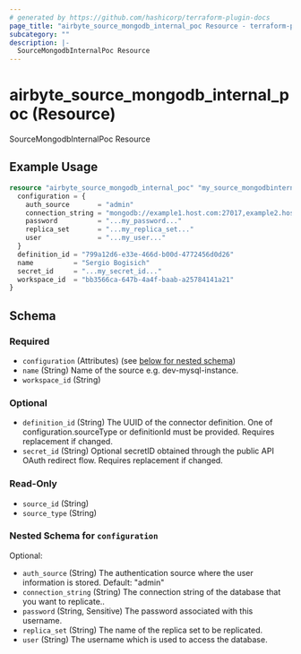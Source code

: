 ```yaml
---
# generated by https://github.com/hashicorp/terraform-plugin-docs
page_title: "airbyte_source_mongodb_internal_poc Resource - terraform-provider-airbyte"
subcategory: ""
description: |-
  SourceMongodbInternalPoc Resource
---
```


# airbyte_source_mongodb_internal_poc (Resource)

SourceMongodbInternalPoc Resource

## Example Usage

```terraform
resource "airbyte_source_mongodb_internal_poc" "my_source_mongodbinternalpoc" {
  configuration = {
    auth_source       = "admin"
    connection_string = "mongodb://example1.host.com:27017,example2.host.com:27017,example3.host.com:27017"
    password          = "...my_password..."
    replica_set       = "...my_replica_set..."
    user              = "...my_user..."
  }
  definition_id = "799a12d6-e33e-466d-b00d-4772456d0d26"
  name          = "Sergio Bogisich"
  secret_id     = "...my_secret_id..."
  workspace_id  = "bb3566ca-647b-4a4f-baab-a25784141a21"
}
```

<!-- schema generated by tfplugindocs -->
## Schema

### Required

- `configuration` (Attributes) (see [below for nested schema](#nestedatt--configuration))
- `name` (String) Name of the source e.g. dev-mysql-instance.
- `workspace_id` (String)

### Optional

- `definition_id` (String) The UUID of the connector definition. One of configuration.sourceType or definitionId must be provided. Requires replacement if changed.
- `secret_id` (String) Optional secretID obtained through the public API OAuth redirect flow. Requires replacement if changed.

### Read-Only

- `source_id` (String)
- `source_type` (String)

<a id="nestedatt--configuration"></a>
### Nested Schema for `configuration`

Optional:

- `auth_source` (String) The authentication source where the user information is stored. Default: "admin"
- `connection_string` (String) The connection string of the database that you want to replicate..
- `password` (String, Sensitive) The password associated with this username.
- `replica_set` (String) The name of the replica set to be replicated.
- `user` (String) The username which is used to access the database.



